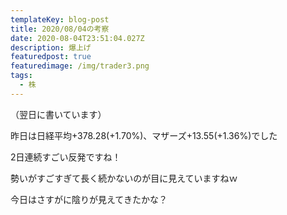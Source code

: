 ```yaml
---
templateKey: blog-post
title: 2020/08/04の考察
date: 2020-08-04T23:51:04.027Z
description: 爆上げ
featuredpost: true
featuredimage: /img/trader3.png
tags:
  - 株
---
```

（翌日に書いています）

昨日は日経平均+378.28(+1.70%)、マザーズ+13.55(+1.36%)でした

2日連続すごい反発ですね！

勢いがすごすぎて長く続かないのが目に見えていますねｗ

今日はさすがに陰りが見えてきたかな？